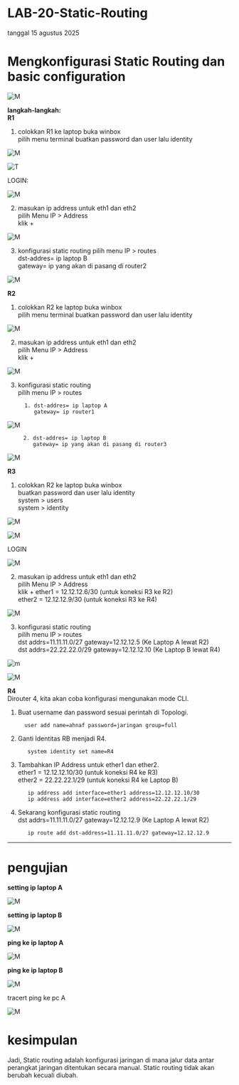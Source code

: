 # LAB-20-Static-Routing
tanggal 15 agustus 2025
# Mengkonfigurasi Static Routing dan basic configuration 

![M](grizly.png)

**langkah-langkah:**  
**R1**
1. colokkan R1 ke laptop buka winbox     
   pilih menu terminal buatkan password dan user lalu identity    

![M](lab22pw.PNG)

![T](LAB22IDN.PNG)

LOGIN:  

![M](lab22mask.PNG)

2. masukan ip address untuk eth1 dan eth2    
   pilih Menu IP > Address  
   klik +  

![M](lad22adresPNG.PNG)

3. konfigurasi static routing 
   pilih menu IP > routes    
   dst-addres= ip laptop B    
   gateway= ip yang akan di pasang di router2  

![M](lab22rot.PNG)

**R2**  
1. colokkan R2 ke laptop buka winbox  
   pilih menu terminal buatkan password dan user lalu identity  

![M](LAB22NM2.PNG)

2. masukan ip address untuk eth1 dan eth2    
   pilih Menu IP > Address  
   klik +  

![M](LAB22DRS.PNG)

3. konfigurasi static routing  
   pilih menu IP > routes
   
         1. dst-addres= ip laptop A  
            gateway= ip router1  

![M](LAB22ROT2.1.PNG)


         2. dst-addres= ip laptop B  
            gateway= ip yang akan di pasang di router3  

![M](LAB22ROT2.PNG)

**R3**  
1. colokkan R2 ke laptop buka winbox    
   buatkan password dan user lalu identity  
   system > users  
   system > identity    

![M](usradd.PNG)

![M](id.PNG)

LOGIN

![M](logon.PNG)

2. masukan ip address untuk eth1 dan eth2      
   pilih Menu IP > Address    
   klik +
ether1 = 12.12.12.6/30 (untuk koneksi R3 ke R2)  
ether2 = 12.12.12.9/30 (untuk koneksi R3 ke R4)    

![M](r3.PNG)

3. konfigurasi static routing    
   pilih menu IP > routes    
dst addrs=11.11.11.0/27 gateway=12.12.12.5 (Ke Laptop A lewat R2)    
dst addrs=22.22.22.0/29 gateway=12.12.12.10 (Ke Laptop B lewat R4)       

![m](rotest.PNG)

![M](rotes.PNG)

**R4**  
Dirouter 4, kita akan coba konfigurasi mengunakan mode CLI.  
1. Buat username dan password sesuai perintah di Topologi.  

         user add name=ahnaf password=jaringan group=full

2. Ganti Identitas RB menjadi R4.  

          system identity set name=R4
     
3. Tambahkan IP Address untuk ether1 dan ether2.  
ether1 = 12.12.12.10/30 (untuk koneksi R4 ke R3)  
ether2 = 22.22.22.1/29 (untuk koneksi R4 ke Laptop B)  

          ip address add interface=ether1 address=12.12.12.10/30  
          ip address add interface=ether2 address=22.22.22.1/29  

4. Sekarang konfigurasi static routing  
dst addrs=11.11.11.0/27 gateway=12.12.12.9 (Ke Laptop A lewat R2)  

          ip route add dst-address=11.11.11.0/27 gateway=12.12.12.9  
------------------------------------------------------------------------------------------------------------------------------------------------------------------------------------------
# pengujian
**setting ip laptop A**  

![M](lab22ws.PNG)

**setting ip laptop B**  

 ![M](win.PNG)

**ping ke ip laptop A**  

![M](cmds.PNG)

**ping ke ip laptop B**

![M](pc2lab22.PNG)

tracert ping ke pc A 

![M](tralab22.PNG)

# kesimpulan
Jadi, Static routing adalah konfigurasi jaringan di mana jalur data antar perangkat jaringan ditentukan secara manual. Static routing tidak akan berubah kecuali diubah.
